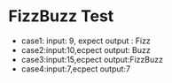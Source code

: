 # FizzBuzz Test
* case1: input: 9, expect output : Fizz
* case2:input:10,ecpect output: Buzz
* case3:input:15,ecpect output:FizzBuzz
* case4:input:7,ecpect output:7
